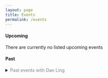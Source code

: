 ```yaml
---
layout: page
title: Events
permalink: /events
---
```


#### Upcoming
There are currently no listed upcoming events

#### Past

<details>
<summary><span style="color: grey;">Past events with Dan Ling</span></summary>
<p>
<br>
June 23, 2019 — Washington, DC
<br>
<a href="https://www.presidentialscholars.org/2019anniversary">Presidential Scholars 55th Anniversary</a>
<br>
<br>
U.S. Presidential Scholars Foundation & Alumni Association
<br>
Mandarin Oriental, Washington, D.C.
<br>
<br>
<hr style="border:1px solid #E8E8E8; width:40%">
<br>
August 11, 2011 — Nashville, TN
<br>
<a href="https://www.microscopy.org/MandM/2011/posterabstracts.cfm">Microscopy & Microanalysis 2011</a>
<br>
<br>
Miscroscopy Society of America, Microanalysis Society
<br>
Nashville Convention Center
<br>
<br>
<hr style="border:1px solid #E8E8E8; width:40%">
<br>
May 8–13, 2011 — Los Angeles, CA
<br>
<a href="https://www.societyforscience.org/isef/intel-isef-2011/">Intel International Science & Engineering Fair 2011</a>
<br>
<br>
Intel, Society for Science & the Public
<br>
Los Angeles Convention Center
</p>
</details>
